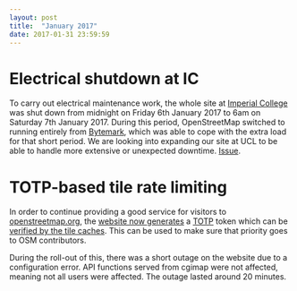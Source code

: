 ```yaml
---
layout: post
title:  "January 2017"
date: 2017-01-31 23:59:59
---
```


# Electrical shutdown at IC

To carry out electrical maintenance work, the whole site at [Imperial College](https://www.imperial.ac.uk/) was shut down from midnight on Friday 6th January 2017 to 6am on Saturday 7th January 2017. During this period, OpenStreetMap switched to running entirely from [Bytemark](https://www.bytemark.co.uk/), which was able to cope with the extra load for that short period. We are looking into expanding our site at UCL to be able to handle more extensive or unexpected downtime. [Issue](https://github.com/openstreetmap/operations/issues/119).

# TOTP-based tile rate limiting

In order to continue providing a good service for visitors to [openstreetmap.org](https://www.openstreetmap.org), the [website now generates](https://github.com/openstreetmap/openstreetmap-website/commit/17135cad03d46e0604bf83c91ea1b086db6aae47) a [TOTP](https://en.wikipedia.org/wiki/Time-based_One-time_Password_Algorithm) token which can be [verified by the tile caches](https://github.com/openstreetmap/chef/commit/faf7f77d947a16e3ef2afa84c1f89b54f5035b3e). This can be used to make sure that priority goes to OSM contributors.

During the roll-out of this, there was a short outage on the website due to a configuration error. API functions served from cgimap were not affected, meaning not all users were affected. The outage lasted around 20 minutes.
